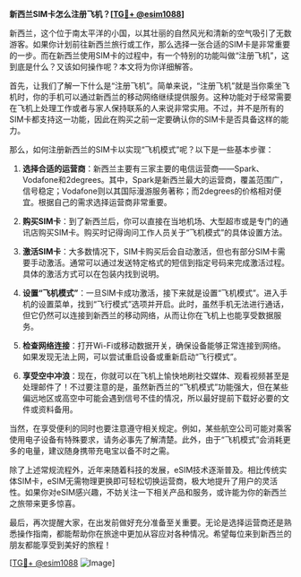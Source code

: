 **新西兰SIM卡怎么注册飞机？[[TG💪+ @esim1088](https://t.me/s/esim1088)]**

新西兰，这个位于南太平洋的小国，以其壮丽的自然风光和清新的空气吸引了无数游客。如果你计划前往新西兰旅行或工作，那么选择一张合适的SIM卡是非常重要的一步。而在新西兰使用SIM卡的过程中，有一个特别的功能叫做“注册飞机”，这到底是什么？又该如何操作呢？本文将为你详细解答。

首先，让我们了解一下什么是“注册飞机”。简单来说，“注册飞机”就是当你乘坐飞机时，你的手机可以通过新西兰的移动网络继续提供服务。这种功能对于经常需要在飞机上处理工作或者与家人保持联系的人来说非常实用。不过，并不是所有的SIM卡都支持这一功能，因此在购买之前一定要确认你的SIM卡是否具备这样的能力。

那么，如何注册新西兰的SIM卡以实现“飞机模式”呢？以下是一些基本步骤：

1. **选择合适的运营商**：新西兰主要有三家主要的电信运营商——Spark、Vodafone和2degrees。其中，Spark是新西兰最大的运营商，覆盖范围广，信号稳定；Vodafone则以其国际漫游服务著称；而2degrees的价格相对便宜。根据自己的需求选择运营商非常重要。

2. **购买SIM卡**：到了新西兰后，你可以直接在当地机场、大型超市或是专门的通讯店购买SIM卡。购买时记得询问工作人员关于“飞机模式”的具体设置方法。

3. **激活SIM卡**：大多数情况下，SIM卡购买后会自动激活，但也有部分SIM卡需要手动激活。通常可以通过发送特定格式的短信到指定号码来完成激活过程。具体的激活方式可以在包装内找到说明。

4. **设置“飞机模式”**：一旦SIM卡成功激活，接下来就是设置“飞机模式”。进入手机的设置菜单，找到“飞行模式”选项并开启。此时，虽然手机无法进行通话，但它仍然可以连接到新西兰的移动网络，从而让你在飞机上也能享受数据服务。

5. **检查网络连接**：打开Wi-Fi或移动数据开关，确保设备能够正常连接到网络。如果发现无法上网，可以尝试重启设备或重新启动“飞行模式”。

6. **享受空中冲浪**：现在，你就可以在飞机上愉快地刷社交媒体、观看视频甚至是处理邮件了！不过要注意的是，虽然新西兰的“飞机模式”功能强大，但在某些偏远地区或高空中可能会遇到信号不佳的情况，所以最好提前下载好必要的文件或资料备用。

当然，在享受便利的同时也要注意遵守相关规定。例如，某些航空公司可能对乘客使用电子设备有特殊要求，请务必事先了解清楚。此外，由于“飞机模式”会消耗更多的电量，建议随身携带充电宝以备不时之需。

除了上述常规流程外，近年来随着科技的发展，eSIM技术逐渐普及。相比传统实体SIM卡，eSIM无需物理更换即可轻松切换运营商，极大地提升了用户的灵活性。如果你对eSIM感兴趣，不妨关注一下相关产品和服务，或许能为你的新西兰之旅带来更多惊喜。

最后，再次提醒大家，在出发前做好充分准备至关重要。无论是选择运营商还是熟悉操作指南，都能帮助你在旅途中更加从容应对各种情况。希望每位来到新西兰的朋友都能享受到美好的旅程！

[[TG💪+ @esim1088](https://t.me/s/esim1088) ![Image](https://i.postimg.cc/4NQfJmqS/Snipaste-2025-05-13-00-14-12.png)]